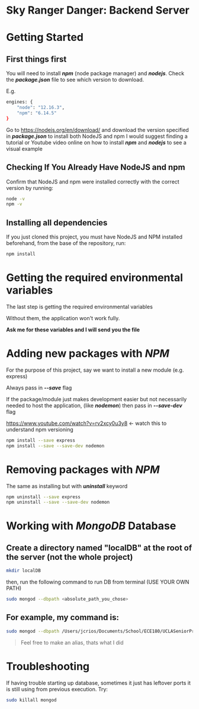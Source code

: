 # Sky Ranger Danger: Backend Server

# Getting Started

## First things first

You will need to install **_npm_** (node package manager) and **_nodejs_**. Check the **_package.json_** file to see which version to download.

E.g.

```bash
engines: {
    "node": "12.16.3",
    "npm": "6.14.5"
}
```

Go to https://nodejs.org/en/download/ and download the version specified in **_package.json_** to install both NodeJS and npm
I would suggest finding a tutorial or Youtube video online on how to install **_npm_** and **_nodejs_** to see a visual example

## Checking If You Already Have NodeJS and npm

Confirm that NodeJS and npm were installed correctly with the correct version by running:

```bash
node -v
npm -v
```

## Installing all dependencies

If you just cloned this project, you must have NodeJS and NPM installed beforehand, from the base of the repository, run:

```bash
npm install
```

# Getting the required environmental variables

The last step is getting the required environmental variables

Without them, the application won't work fully.

**Ask me for these variables and I will send you the file**

# Adding new packages with **_NPM_**

For the purpose of this project, say we want to install a new module (e.g. express)

Always pass in **_--save_** flag

If the package/module just makes development easier but not necessarily needed to host the application, (like **_nodemon_**) then pass in **_--save-dev_** flag

https://www.youtube.com/watch?v=rv2xcy0u3y8 <- watch this to understand npm versioning

```bash
npm install --save express
npm install --save --save-dev nodemon
```

# Removing packages with **_NPM_**

The same as installing but with **_uninstall_** keyword

```bash
npm uninstall --save express
npm uninstall --save --save-dev nodemon
```

# Working with **_MongoDB_** Database

## Create a directory named "localDB" at the root of the server (not the whole project)

```bash
mkdir localDB
```

then, run the following command to run DB from terminal (USE YOUR OWN PATH)

```bash
sudo mongod --dbpath <absolute_path_you_chose>
```

## For example, my command is:

```bash
sudo mongod --dbpath /Users/jcrios/Documents/School/ECE180/UCLASeniorProject/Team3/server/localDB
```

> Feel free to make an alias, thats what I did

# Troubleshooting

If having trouble starting up database, sometimes it just has leftover ports it is still using from previous execution. Try:

```bash
sudo killall mongod
```
